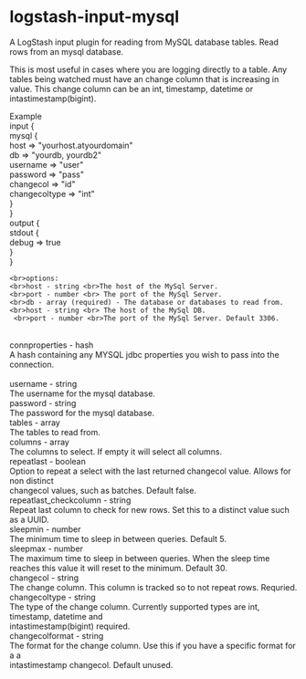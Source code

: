 # logstash-input-mysql
A LogStash input plugin for reading from MySQL database tables.
Read rows from an mysql database.

This is most useful in cases where you are logging directly to a table.
Any tables being watched must have an change column that is increasing in value.
This change column can be an int, timestamp, datetime or intastimestamp(bigint).

Example
     <br>input {
       <br>mysql {
         <br>host => "yourhost.atyourdomain"
         <br>db => "yourdb, yourdb2"
         <br>username => "user"
         <br>password => "pass"
         <br>changecol => "id"
         <br>changecoltype => "int"
       <br>}
     <br>}
     <br>output {
        <br>stdout {
        <br>debug => true
       <br>}
     <br>}
     
    <br>options: 
    <br>host - string <br>The host of the MySql Server.
    <br>port - number <br> The port of the MySql Server.
    <br>db - array (required) - The database or databases to read from.
    <br>host - string <br> The host of the MySql DB.
     <br>port - number <br>The port of the MySql Server. Default 3306.
<br>connproperties - hash <br>A hash containing any MYSQL jdbc properties you wish to pass into the connection.
     <br><br>username - string <br>The username for the mysql database.
     <br>password - string <br>The password for the mysql database.
     <br>tables - array <br>The tables to read from.
     <br>columns - array <br>The columns to select. If empty it will select all columns.
          <br>repeatlast - boolean <br>Option to repeat a select with the last returned changecol value. Allows for non distinct <br>changecol values, such as batches. Default false.
     <br>repeatlast_checkcolumn - string <br>Repeat last column to check for new rows. Set this to a distinct value such as a UUID.
     <br>sleepmin - number <br>The minimum time to sleep in between queries. Default 5.
     <br>sleepmax - number <br>The maximum time to sleep in between queries. When the sleep time reaches this value it will reset to the minimum. Default 30.
     <br>changecol - string <br>The change column. This column is tracked so to not repeat rows. Requried.
       changecoltype - string <br>The type of the change column. Currently supported types are int, timestamp, datetime and <br>intastimestamp(bigint) required.
     <br>changecolformat - string <br>The format for the change column. Use this if you have a specific format for a a <br>intastimestamp changecol. Default unused.

